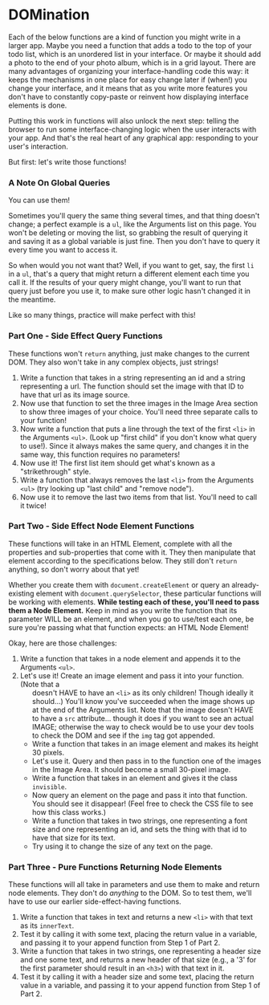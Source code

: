 # DOMination

Each of the below functions are a kind of function you might write in a larger app. Maybe you need a function that adds a todo to the top of your todo list, which is an unordered list in your interface. Or maybe it should add a photo to the end of your photo album, which is in a grid layout. There are many advantages of organizing your interface-handling code this way: it keeps the mechanisms in one place for easy change later if (when!) you change your interface, and it means that as you write more features you don't have to constantly copy-paste or reinvent how displaying interface elements is done.

Putting this work in functions will also unlock the next step: telling the browser to run some interface-changing logic when the user interacts with your app. And that's the real heart of any graphical app: responding to your user's interaction.

But first: let's write those functions!


### A Note On Global Queries

You can use them!

Sometimes you'll query the same thing several times, and that thing doesn't change; a perfect example is a `ul`, like the Arguments list on this page. You won't be deleting or moving the list, so grabbing the result of querying it and saving it as a global variable is just fine. Then you don't have to query it every time you want to access it.

So when would you not want that? Well, if you want to get, say, the first `li` in a `ul`, that's a query that might return a different element each time you call it. If the results of your query might change, you'll want to run that query just before you use it, to make sure other logic hasn't changed it in the meantime.

Like so many things, practice will make perfect with this!


### Part One - Side Effect Query Functions

These functions won't `return` anything, just make changes to the current DOM. They also won't take in any complex objects, just strings!

1. Write a function that takes in a string representing an id and a string representing a url. The function should set the image with that ID to have that url as its image source.
2. Now use that function to set the three images in the Image Area section to show three images of your choice. You'll need three separate calls to your function!
3. Now write a function that puts a line through the text of the first `<li>` in the Arguments `<ul>`. (Look up "first child" if you don't know what query to use!). Since it always makes the same query, and changes it in the same way, this function requires no parameters!
4. Now use it! The first list item should get what's known as a "strikethrough" style.
5. Write a function that always removes the last `<li>` from the Arguments `<ul>`  (try looking up "last child" and "remove node").
6. Now use it to remove the last two items from that list. You'll need to call it twice!


### Part Two - Side Effect Node Element Functions

These functions will take in an HTML Element, complete with all the properties and sub-properties that come with it. They then manipulate that element according to the specifications below. They still don't `return` anything, so don't worry about that yet!

Whether you create them with `document.createElement` or query an already-existing element with `document.querySelector`, these particular functions will be working with elements. **While testing each of these, you'll need to pass them a Node Element.** Keep in mind as you write the function that its parameter WILL be an element, and when you go to use/test each one, be sure you're passing what that function expects: an HTML Node Element!

Okay, here are those challenges:

1. Write a function that takes in a node element and appends it to the Arguments `<ul>`.
2. Let's use it! Create an image element and pass it into your function. (Note that a <ul> doesn't HAVE to have an `<li>` as its only children! Though ideally it should...) You'll know you've succeeded when the image shows up at the end of the Arguments list. Note that the image doesn't HAVE to have a `src` attribute... though it does if you want to see an actual IMAGE; otherwise the way to check would be to use your dev tools to check the DOM and see if the `img` tag got appended.
3. Write a function that takes in an image element and makes its height 30 pixels.
4. Let's use it. Query and then pass in to the function one of the images in the Image Area. It should become a small 30-pixel image.
5. Write a function that takes in an element and gives it the class `invisible`.
6. Now query an element on the page and pass it into that function. You should see it disappear! (Feel free to check the CSS file to see how this class works.)
7. Write a function that takes in two strings, one representing a font size and one representing an id, and sets the thing with that id to have that size for its text.
8. Try using it to change the size of any text on the page.


### Part Three - Pure Functions Returning Node Elements

These functions will all take in parameters and use them to make and return node elements. They don't do _anything_ to the DOM. So to test them, we'll have to use our earlier side-effect-having functions.

1. Write a function that takes in text and returns a new `<li>` with that text as its `innerText`.
2. Test it by calling it with some text, placing the return value in a variable, and passing it to your append function from Step 1 of Part 2.
3. Write a function that takes in two strings, one representing a header size and one some text, and returns a new header of that size (e.g., a '3' for the first parameter should result in an `<h3>`) with that text in it.
4. Test it by calling it with a header size and some text, placing the return value in a variable, and passing it to your append function from Step 1 of Part 2.
